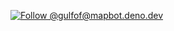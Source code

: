 [![Follow @gulfof@mapbot.deno.dev](https://fedi-badge.deno.dev/@gulfof@mapbot.deno.dev/followers.svg?style=plastic)](https://mapbot.deno.dev)
